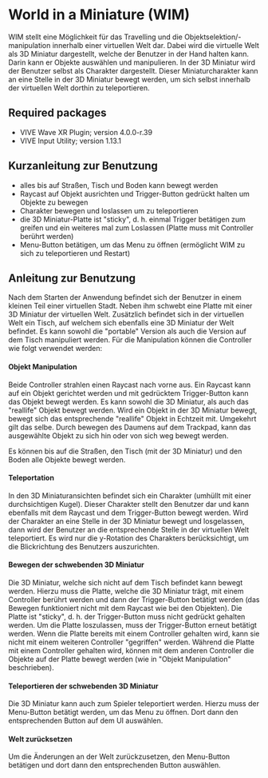 # World in a Miniature (WIM)
WIM stellt eine Möglichkeit für das Travelling und die Objektselektion/-manipulation innerhalb einer virtuellen Welt dar. Dabei wird die virtuelle Welt als 3D Miniatur dargestellt, welche der Benutzer in der Hand halten kann. Darin kann er Objekte auswählen und manipulieren. In der 3D Miniatur wird der Benutzer selbst als Charakter dargestellt. Dieser Miniaturcharakter kann an eine Stelle in der 3D Miniatur bewegt werden, um sich selbst innerhalb der virtuellen Welt dorthin zu teleportieren.


## Required packages
- VIVE Wave XR Plugin; version 4.0.0-r.39
- VIVE Input Utility; version 1.13.1


## Kurzanleitung zur Benutzung
- alles bis auf Straßen, Tisch und Boden kann bewegt werden
- Raycast auf Objekt ausrichten und Trigger-Button gedrückt halten um Objekte zu bewegen
- Charakter bewegen und loslassen um zu teleportieren
- die 3D Miniatur-Platte ist "sticky", d. h. einmal Trigger betätigen zum greifen und ein weiteres mal zum Loslassen (Platte muss mit Controller berührt werden)
- Menu-Button betätigen, um das Menu zu öffnen (ermöglicht WIM zu sich zu teleportieren und Restart)


## Anleitung zur Benutzung
Nach dem Starten der Anwendung befindet sich der Benutzer in einem kleinen Teil einer virtuellen Stadt. Neben ihm schwebt eine Platte mit einer 3D Miniatur der virtuellen Welt. Zusätzlich befindet sich in der virtuellen Welt ein Tisch, auf welchem sich ebenfalls eine 3D Miniatur der Welt befindet. Es kann sowohl die "portable" Version als auch die Version auf dem Tisch manipuliert werden. Für die Manipulation können die Controller wie folgt verwendet werden:


#### Objekt Manipulation
Beide Controller strahlen einen Raycast nach vorne aus. Ein Raycast kann auf ein Objekt gerichtet werden und mit gedrücktem Trigger-Button kann das Objekt bewegt werden. Es kann sowohl die 3D Miniatur, als auch das "reallife" Objekt bewegt werden. Wird ein Objekt in der 3D Miniatur bewegt, bewegt sich das entsprechende "reallife" Objekt in Echtzeit mit. Umgekehrt gilt das selbe. Durch bewegen des Daumens auf dem Trackpad, kann das ausgewählte Objekt zu sich hin oder von sich weg bewegt werden.

Es können bis auf die Straßen, den Tisch (mit der 3D Miniatur) und den Boden alle Objekte bewegt werden.


#### Teleportation
In den 3D Miniaturansichten befindet sich ein Charakter (umhüllt mit einer durchsichtigen Kugel). Dieser Charakter stellt den Benutzer dar und kann ebenfalls mit dem Raycast und dem Trigger-Button bewegt werden. Wird der Charakter an eine Stelle in der 3D Miniatur bewegt und losgelassen, dann wird der Benutzer an die entsprechende Stelle in der virtuellen Welt teleportiert. Es wird nur die y-Rotation des Charakters berücksichtigt, um die Blickrichtung des Benutzers auszurichten.


#### Bewegen der schwebenden 3D Miniatur
Die 3D Miniatur, welche sich nicht auf dem Tisch befindet kann bewegt werden. Hierzu muss die Platte, welche die 3D Miniatur trägt, mit einem Controller berührt werden und dann der Trigger-Button betätigt werden (das Bewegen funktioniert nicht mit dem Raycast wie bei den Objekten). Die Platte ist "sticky", d. h. der Trigger-Button muss nicht gedrückt gehalten werden. Um die Platte loszulassen, muss der Trigger-Button erneut betätigt werden. Wenn die Platte bereits mit einem Controller gehalten wird, kann sie nicht mit einem weiteren Controller "gegriffen" werden. Während die Platte mit einem Controller gehalten wird, können mit dem anderen Controller die Objekte auf der Platte bewegt werden (wie in "Objekt Manipulation" beschrieben).


#### Teleportieren der schwebenden 3D Miniatur
Die 3D Miniatur kann auch zum Spieler teleportiert werden. Hierzu muss der Menu-Button betätigt werden, um das Menu zu öffnen. Dort dann den entsprechenden Button auf dem UI auswählen.


#### Welt zurücksetzen
Um die Änderungen an der Welt zurückzusetzen, den Menu-Button betätigen und dort dann den entsprechenden Button auswählen.

